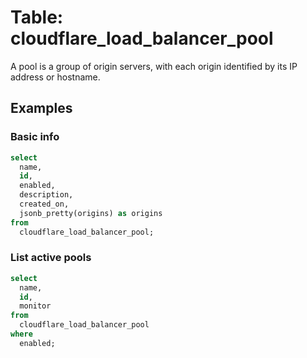 # Table: cloudflare_load_balancer_pool

A pool is a group of origin servers, with each origin identified by its IP address or hostname.

## Examples

### Basic info

```sql
select
  name,
  id,
  enabled,
  description,
  created_on,
  jsonb_pretty(origins) as origins
from
  cloudflare_load_balancer_pool;
```

### List active pools

```sql
select
  name,
  id,
  monitor
from
  cloudflare_load_balancer_pool
where
  enabled;
```
